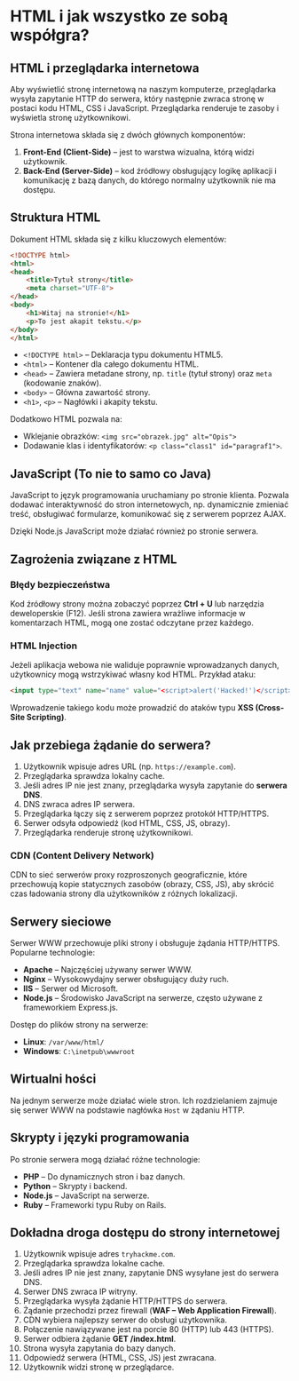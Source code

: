 # HTML i jak wszystko ze sobą współgra?

## HTML i przeglądarka internetowa

Aby wyświetlić stronę internetową na naszym komputerze, przeglądarka wysyła zapytanie HTTP do serwera, który następnie zwraca stronę w postaci kodu HTML, CSS i JavaScript. Przeglądarka renderuje te zasoby i wyświetla stronę użytkownikowi.

Strona internetowa składa się z dwóch głównych komponentów:
1. **Front-End (Client-Side)** – jest to warstwa wizualna, którą widzi użytkownik.
2. **Back-End (Server-Side)** – kod źródłowy obsługujący logikę aplikacji i komunikację z bazą danych, do którego normalny użytkownik nie ma dostępu.

## Struktura HTML

Dokument HTML składa się z kilku kluczowych elementów:
```html
<!DOCTYPE html>
<html>
<head>
    <title>Tytuł strony</title>
    <meta charset="UTF-8">
</head>
<body>
    <h1>Witaj na stronie!</h1>
    <p>To jest akapit tekstu.</p>
</body>
</html>
```
- `<!DOCTYPE html>` – Deklaracja typu dokumentu HTML5.
- `<html>` – Kontener dla całego dokumentu HTML.
- `<head>` – Zawiera metadane strony, np. `title` (tytuł strony) oraz `meta` (kodowanie znaków).
- `<body>` – Główna zawartość strony.
- `<h1>`, `<p>` – Nagłówki i akapity tekstu.

Dodatkowo HTML pozwala na:
- Wklejanie obrazków: `<img src="obrazek.jpg" alt="Opis">`
- Dodawanie klas i identyfikatorów: `<p class="class1" id="paragraf1">`.

## JavaScript (To nie to samo co Java)

JavaScript to język programowania uruchamiany po stronie klienta. Pozwala dodawać interaktywność do stron internetowych, np. dynamicznie zmieniać treść, obsługiwać formularze, komunikować się z serwerem poprzez AJAX.

Dzięki Node.js JavaScript może działać również po stronie serwera.

## Zagrożenia związane z HTML

### Błędy bezpieczeństwa
Kod źródłowy strony można zobaczyć poprzez **Ctrl + U** lub narzędzia deweloperskie (F12). Jeśli strona zawiera wrażliwe informacje w komentarzach HTML, mogą one zostać odczytane przez każdego.

### HTML Injection
Jeżeli aplikacja webowa nie waliduje poprawnie wprowadzanych danych, użytkownicy mogą wstrzykiwać własny kod HTML. Przykład ataku:
```html
<input type="text" name="name" value="<script>alert('Hacked!')</script>">
```
Wprowadzenie takiego kodu może prowadzić do ataków typu **XSS (Cross-Site Scripting)**.

## Jak przebiega żądanie do serwera?

1. Użytkownik wpisuje adres URL (np. `https://example.com`).
2. Przeglądarka sprawdza lokalny cache.
3. Jeśli adres IP nie jest znany, przeglądarka wysyła zapytanie do **serwera DNS**.
4. DNS zwraca adres IP serwera.
5. Przeglądarka łączy się z serwerem poprzez protokół HTTP/HTTPS.
6. Serwer odsyła odpowiedź (kod HTML, CSS, JS, obrazy).
7. Przeglądarka renderuje stronę użytkownikowi.

### CDN (Content Delivery Network)
CDN to sieć serwerów proxy rozproszonych geograficznie, które przechowują kopie statycznych zasobów (obrazy, CSS, JS), aby skrócić czas ładowania strony dla użytkowników z różnych lokalizacji.

## Serwery sieciowe
Serwer WWW przechowuje pliki strony i obsługuje żądania HTTP/HTTPS. Popularne technologie:
- **Apache** – Najczęściej używany serwer WWW.
- **Nginx** – Wysokowydajny serwer obsługujący duży ruch.
- **IIS** – Serwer od Microsoft.
- **Node.js** – Środowisko JavaScript na serwerze, często używane z frameworkiem Express.js.

Dostęp do plików strony na serwerze:
- **Linux**: `/var/www/html/`
- **Windows**: `C:\inetpub\wwwroot`

## Wirtualni hości
Na jednym serwerze może działać wiele stron. Ich rozdzielaniem zajmuje się serwer WWW na podstawie nagłówka `Host` w żądaniu HTTP.

## Skrypty i języki programowania
Po stronie serwera mogą działać różne technologie:
- **PHP** – Do dynamicznych stron i baz danych.
- **Python** – Skrypty i backend.
- **Node.js** – JavaScript na serwerze.
- **Ruby** – Frameworki typu Ruby on Rails.

## Dokładna droga dostępu do strony internetowej

1. Użytkownik wpisuje adres `tryhackme.com`.
2. Przeglądarka sprawdza lokalne cache.
3. Jeśli adres IP nie jest znany, zapytanie DNS wysyłane jest do serwera DNS.
4. Serwer DNS zwraca IP witryny.
5. Przeglądarka wysyła żądanie HTTP/HTTPS do serwera.
6. Żądanie przechodzi przez firewall (**WAF – Web Application Firewall**).
7. CDN wybiera najlepszy serwer do obsługi użytkownika.
8. Połączenie nawiązywane jest na porcie 80 (HTTP) lub 443 (HTTPS).
9. Serwer odbiera żądanie **GET /index.html**.
10. Strona wysyła zapytania do bazy danych.
11. Odpowiedź serwera (HTML, CSS, JS) jest zwracana.
12. Użytkownik widzi stronę w przeglądarce.
